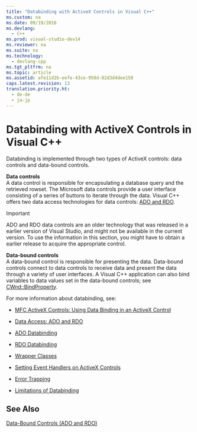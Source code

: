 ```yaml
---
title: "Databinding with ActiveX Controls in Visual C++"
ms.custom: na
ms.date: 09/19/2016
ms.devlang: 
  - C++
ms.prod: visual-studio-dev14
ms.reviewer: na
ms.suite: na
ms.technology: 
  - devlang-cpp
ms.tgt_pltfrm: na
ms.topic: article
ms.assetid: afe11d2b-eefe-43ce-958d-82d3d4dee158
caps.latest.revision: 13
translation.priority.ht: 
  - de-de
  - ja-jp
---
```

# Databinding with ActiveX Controls in Visual C++
Databinding is implemented through two types of ActiveX controls: data controls and data-bound controls.  
  
 **Data controls**  
 A data control is responsible for encapsulating a database query and the retrieved rowset. The Microsoft data controls provide a user interface consisting of a series of buttons to iterate through the data. Visual C++ offers two data access technologies for data controls: [ADO and RDO](../vs140/Data-Access--ADO-and-RDO.md).  
  
> [!IMPORTANT]
>  ADO and RDO data controls are an older technology that was released in a earlier version of Visual Studio, and might not be available in the current version. To use the information in this section, you might have to obtain a earlier release to acquire the appropriate control.  
  
 **Data-bound controls**  
 A data-bound control is responsible for presenting the data. Data-bound controls connect to data controls to receive data and present the data through a variety of user interfaces. A Visual C++ application can also bind variables to data values set in the data-bound controls; see [CWnd::BindProperty](../vs140/CWnd--BindProperty.md).  
  
 For more information about databinding, see:  
  
-   [MFC ActiveX Controls: Using Data Binding in an ActiveX Control](../vs140/MFC-ActiveX-Controls--Using-Data-Binding-in-an-ActiveX-Control.md)  
  
-   [Data Access: ADO and RDO](../vs140/Data-Access--ADO-and-RDO.md)  
  
-   [ADO Databinding](../vs140/ADO-Databinding.md)  
  
-   [RDO Databinding](../vs140/RDO-Databinding.md)  
  
-   [Wrapper Classes](../vs140/Wrapper-Classes.md)  
  
-   [Setting Event Handlers on ActiveX Controls](../vs140/Setting-Event-Handlers-on-ActiveX-Controls.md)  
  
-   [Error Trapping](../vs140/Error-Trapping.md)  
  
-   [Limitations of Databinding](../vs140/Limitations-of-Databinding.md)  
  
## See Also  
 [Data-Bound Controls (ADO and RDO)](../vs140/Data-Bound-Controls--ADO-and-RDO-.md)